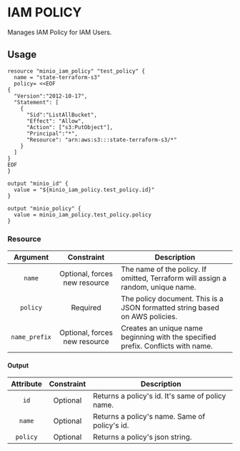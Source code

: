 # IAM POLICY

Manages IAM Policy for IAM Users.

## Usage

```hcl
resource "minio_iam_policy" "test_policy" {
  name = "state-terraform-s3"
  policy= <<EOF
{
  "Version":"2012-10-17",
  "Statement": [
    {
      "Sid":"ListAllBucket",
      "Effect": "Allow",
      "Action": ["s3:PutObject"],
      "Principal":"*",
      "Resource": "arn:aws:s3:::state-terraform-s3/*"
    }
  ]
}
EOF
}

output "minio_id" {
  value = "${minio_iam_policy.test_policy.id}"
}

output "minio_policy" {
  value = minio_iam_policy.test_policy.policy
}
```

### Resource

|   Argument    |          Constraint           | Description                                                                      |
| :-----------: | :---------------------------: | -------------------------------------------------------------------------------- |
|    `name`     | Optional, forces new resource | The name of the policy. If omitted, Terraform will assign a random, unique name. |
|   `policy`    |           Required            | The policy document. This is a JSON formatted string based on AWS policies.      |
| `name_prefix` | Optional, forces new resource | Creates an unique name beginning with the specified prefix. Conflicts with name. |

#### Output

| Attribute | Constraint | Description                                      |
| :-------: | :--------: | ------------------------------------------------ |
|   `id`    |  Optional  | Returns a policy's id. It's same of policy name. |
|  `name`   |  Optional  | Returns a policy's name. Same of policy's id.    |
| `policy`  |  Optional  | Returns a policy's json string.                  |

